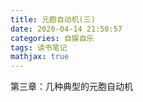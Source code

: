```yaml
---
title: 元胞自动机(三)
date: 2020-04-14 21:50:57
categories: 自娱自乐
tags: 读书笔记
mathjax: true
---
```


第三章：几种典型的元胞自动机

<!--more-->